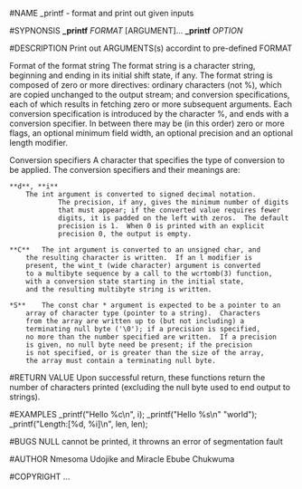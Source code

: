 #NAME
	_printf - format and print out given inputs

#SYPNONSIS
	**_printf** *FORMAT* [ARGUMENT]...
	**_printf** *OPTION*

#DESCRIPTION
	Print out ARGUMENTS(s) accordint to pre-defined FORMAT

  Format of the format string
	The format string is a character string, beginning and ending in
       	its initial shift state, if any.  The format string is composed
       	of zero or more directives: ordinary characters (not %), which
       	are copied unchanged to the output stream; and conversion
       	specifications, each of which results in fetching zero or more
       	subsequent arguments.  Each conversion specification is
       	introduced by the character %, and ends with a conversion
       	specifier.  In between there may be (in this order) zero or more
       	flags, an optional minimum field width, an optional precision and
       	an optional length modifier.

  Conversion specifiers
	A character that specifies the type of conversion to be applied.
       	The conversion specifiers and their meanings are:

	**d**, **i**	
		The int argument is converted to signed decimal notation.
              	The precision, if any, gives the minimum number of digits
              	that must appear; if the converted value requires fewer
              	digits, it is padded on the left with zeros.  The default
              	precision is 1.  When 0 is printed with an explicit
              	precision 0, the output is empty.

	**C**	The int argument is converted to an unsigned char, and
		the resulting character is written.  If an l modifier is
		present, the wint_t (wide character) argument is converted
		to a multibyte sequence by a call to the wcrtomb(3) function,
		with a conversion state starting in the initial state,
		and the resulting multibyte string is written.

	*S**	The const char * argument is expected to be a pointer to an
		array of character type (pointer to a string).  Characters
		from the array are written up to (but not including) a
		terminating null byte ('\0'); if a precision is specified,
		no more than the number specified are written.  If a precision
		is given, no null byte need be present; if the precision
		is not specified, or is greater than the size of the array,
		the array must contain a terminating null byte.

#RETURN VALUE
	Upon successful return, these functions return the number of
       	characters printed (excluding the null byte used to end output to
       	strings).

#EXAMPLES
	_printf("Hello %c\n", i);
	_printf("Hello %s\n" "world");
	_printf("Length:[%d, %i]\n", len, len);

#BUGS
	NULL cannot be printed, it throwns an error of segmentation fault

#AUTHOR
	Nmesoma Udojike and Miracle Ebube Chukwuma

#COPYRIGHT
	...
